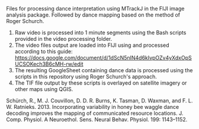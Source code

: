 Files for processing dance interpretation using MTrackJ in the FIJI image analysis package.  Followed by dance mapping based on the method of Roger Schurch.

1. Raw video is processed into 1 minute segments using the Bash scripts provided in the video processing folder.  
2. The video files output are loaded into FIJI using and processed according to this guide: https://docs.google.com/document/d/1dScN5nIN4d6kIvpOZv4yXdxOpSUCSOKech3B6cMH-rw/edit
3. The resulting GoogleSheet containing dance data is processed using the scripts in this repository using Roger Schurch's approach.
4. The TIF file output by these scripts is overlayed on satellite imagery or other maps using QGIS.


Schürch, R., M. J. Couvillon, D. D. R. Burns, K. Tasman, D. Waxman, and F. L. W. Ratnieks. 2013. Incorporating variability in honey bee waggle dance decoding improves the mapping of communicated resource locations. J. Comp. Physiol. A Neuroethol. Sens. Neural Behav. Physiol. 199: 1143–1152.
